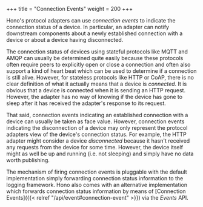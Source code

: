 +++
title = "Connection Events"
weight = 200
+++

Hono's protocol adapters can use *connection events* to indicate the connection
status of a device. In particular, an adapter can notify downstream components
about a newly established connection with a device or about a device having
disconnected.
<!-- more -->

The connection status of devices using stateful protocols like MQTT and AMQP can usually
be determined quite easily because these protocols often require peers to explicitly open
or close a connection and often also support a kind of heart beat which can be used to
determine if a connection is still alive. However, for stateless protocols like HTTP
or CoAP, there is no clear definition of what it actually means that a device is
*connected*. It is obvious that a device is connected when it is sending an HTTP request.
However, the adapter has no way of knowing if the device has gone to sleep after it has
received the adapter's response to its request.

That said, connection events indicating an established connection with a device can
usually be taken as face value. However, connection events indicating the disconnection
of a device may only represent the protocol adapters view of the device's connection
status. For example, the HTTP adapter might consider a device *disconnected* because
it hasn't received any requests from the device for some time. However, the device itself
might as well be up and running (i.e. not sleeping) and simply have no data worth publishing.

The mechanism of firing connection events is pluggable with the default implementation
simply forwarding connection status information to the logging framework.
Hono also comes with an alternative implementation which forwards connection status
information by means of [Connection Events]({{< relref "/api/event#connection-event" >}})
via the *Events* API.
